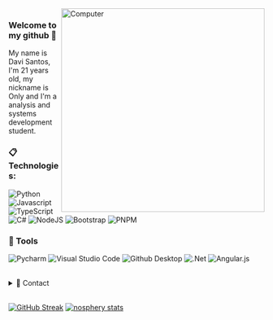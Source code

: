 <img src="https://raw.githubusercontent.com/MicaelliMedeiros/micaellimedeiros/master/image/computer-illustration.png" min-width="400px" max-width="400px" width="400px" align="right" alt="Computer">

### Welcome to my github 💫
My name is Davi Santos, I'm 21 years old, my nickname is Only and I'm a analysis and systems development student.

### :clipboard: Technologies:
  ![Python](https://img.shields.io/badge/python-ED8B00?style=for-the-badge&logo=python&logoColor=white)
  ![Javascript](https://img.shields.io/badge/Javascript-000000?style=for-the-badge&logo=Javascript&logoColor=yellow)
  ![TypeScript](https://img.shields.io/badge/typescript-%23007ACC.svg?style=for-the-badge&logo=typescript&logoColor=white)
  ![C#](https://img.shields.io/badge/c%23-%23239120.svg?style=for-the-badge&logo=c-sharp&logoColor=white)
  ![NodeJS](https://img.shields.io/badge/node.js-6DA55F?style=for-the-badge&logo=node.js&logoColor=white)
  ![Bootstrap](https://img.shields.io/badge/bootstrap-%238511FA.svg?style=for-the-badge&logo=bootstrap&logoColor=white)
  ![PNPM](https://img.shields.io/badge/pnpm-%234a4a4a.svg?style=for-the-badge&logo=pnpm&logoColor=f69220)
### 🚀 Tools

  ![Pycharm](https://img.shields.io/badge/Pycharm-000000?style=for-the-badge&logo=Pycharm&logoColor=yellow)
  ![Visual Studio Code](https://img.shields.io/badge/VSCode-008B8B?style=for-the-badge&logo=visual-studio-code&logoColor=blue)
  ![Github Desktop](https://img.shields.io/badge/GitHub_Desktop-gray?style=for-the-badge&logo=github&logoColor=purple)
  ![.Net](https://img.shields.io/badge/.NET-5C2D91?style=for-the-badge&logo=.net&logoColor=white)
  ![Angular.js](https://img.shields.io/badge/angular.js-%23E23237.svg?style=for-the-badge&logo=angular&logoColor=white)

  
  



<br/>

<details>
  <summary>💬 Contact</summary>
   </br>    <img align="left" alt="Discord" target="_blank" width="25px" src="https://raw.githubusercontent.com/anuraghazra/anuraghazra/master/assets/discord-round.svg"/>
  <string>OnlyD#5335</string>
</details> 
  
<br/>

[![GitHub Streak](http://github-readme-streak-stats.herokuapp.com?user=davisnts&theme=tokyonight&fire=DD6400&ring=DD6400&currStreakNum=DD985F&stroke=484848)](https://git.io/streak-stats)
[![nosphery stats](https://github-readme-stats.vercel.app/api?username=davisnts&layout=compact&theme=tokyonight&hide_title=true&show_icons=true&count_private=true)](https://github.com/davisnts/)
